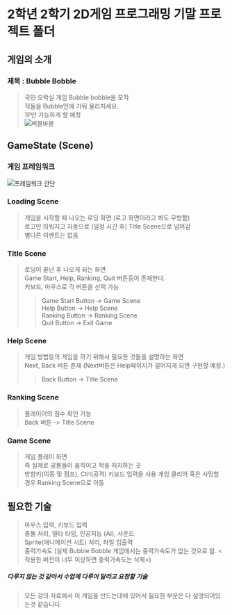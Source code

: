 2학년 2학기 2D게임 프로그래밍 기말 프로젝트 폴더
=============

## 게임의 소개
### 제목 : Bubble Bobble
> 국민 오락실 게임 Bubble bobble을 모작   
> 적들을 Bubble안에 가둬 물리치세요.     
> 1P만 가능하게 할 예정    
![버블바블](https://user-images.githubusercontent.com/34498116/94247286-ddfffc00-ff57-11ea-8378-a34f907a2580.png)

## GameState (Scene)

### 게임 프레임워크
![프레임워크 간단](https://user-images.githubusercontent.com/34498116/94248688-c7f33b00-ff59-11ea-8caa-182ec9455433.PNG)

### Loading Scene 
> 게임을 시작할 때 나오는 로딩 화면 (로고 화면이라고 봐도 무방함)   
> 로고만 띄워지고 자동으로 (일정 시간 후) Title Scene으로 넘어감   
> 별다른 이벤트는 없음   
    
 ### Title Scene
> 로딩이 끝난 후 나오게 되는 화면   
> Game Start, Help, Ranking, Quit 버튼등이 존재한다.    
> 키보드, 마우스로 각 버튼을 선택 가능      
>> Game Start Button -> Game Scene    
>> Help Button -> Help Scene    
>> Ranking Button -> Ranking Scene    
>> Quit Button -> Exit Game    
    
### Help Scene
> 게임 방법등의 게임을 하기 위해서 필요한 것들을 설명하는 화면   
> Next, Back 버튼 존재 (Next버튼은 Help페이지가 길어지게 되면 구현할 예정.)  
>> Back Button -> Title Scene
    
### Ranking Scene
> 플레이어의 점수 확인 가능   
> Back 버튼 -> Title Scene   

### Game Scene
> 게임 플레이 화면   
> 즉 실제로 공룡들이 움직이고 적을 처치하는 곳   
> 방향키(이동 및 점프), Ctrl(공격) 키보드 입력을 사용
> 게임 클리어 혹은 사망할 경우 Ranking Scene으로 이동

## 필요한 기술
> 마우스 입력, 키보드 입력   
> 충돌 처리, 델타 타임, 인공지능 (AI), 사운드   
> Sprite(애니메이션 시트) 처리, 파일 입출력    
> 중력가속도 (실제 Bubble Bobble 게임에서는 중력가속도가 없는 것으로 앎. <적용한 버전이 너무 이상하면 중력가속도는 삭제>)   

##### 다루지 않는 것 같아서 수업에 다루어 달라고 요청할 기술 
> 모든 강의 자료에서 이 게임을 만드는데에 있어서 필요한 부분은 다 설명되어있는것 같습니다.
